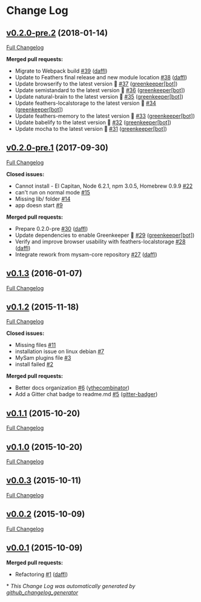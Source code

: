 # Change Log

## [v0.2.0-pre.2](https://github.com/mysamai/mysam/tree/v0.2.0-pre.2) (2018-01-14)
[Full Changelog](https://github.com/mysamai/mysam/compare/v0.2.0-pre.1...v0.2.0-pre.2)

**Merged pull requests:**

- Migrate to Webpack build [\#39](https://github.com/mysamai/mysam/pull/39) ([daffl](https://github.com/daffl))
- Update to Feathers final release and new module location [\#38](https://github.com/mysamai/mysam/pull/38) ([daffl](https://github.com/daffl))
- Update browserify to the latest version 🚀 [\#37](https://github.com/mysamai/mysam/pull/37) ([greenkeeper[bot]](https://github.com/apps/greenkeeper))
- Update semistandard to the latest version 🚀 [\#36](https://github.com/mysamai/mysam/pull/36) ([greenkeeper[bot]](https://github.com/apps/greenkeeper))
- Update natural-brain to the latest version 🚀 [\#35](https://github.com/mysamai/mysam/pull/35) ([greenkeeper[bot]](https://github.com/apps/greenkeeper))
- Update feathers-localstorage to the latest version 🚀 [\#34](https://github.com/mysamai/mysam/pull/34) ([greenkeeper[bot]](https://github.com/apps/greenkeeper))
- Update feathers-memory to the latest version 🚀 [\#33](https://github.com/mysamai/mysam/pull/33) ([greenkeeper[bot]](https://github.com/apps/greenkeeper))
- Update babelify to the latest version 🚀 [\#32](https://github.com/mysamai/mysam/pull/32) ([greenkeeper[bot]](https://github.com/apps/greenkeeper))
- Update mocha to the latest version 🚀 [\#31](https://github.com/mysamai/mysam/pull/31) ([greenkeeper[bot]](https://github.com/apps/greenkeeper))

## [v0.2.0-pre.1](https://github.com/mysamai/mysam/tree/v0.2.0-pre.1) (2017-09-30)
[Full Changelog](https://github.com/mysamai/mysam/compare/v0.1.3...v0.2.0-pre.1)

**Closed issues:**

- Cannot install - El Capitan, Node 6.2.1, npm 3.0.5, Homebrew 0.9.9 [\#22](https://github.com/mysamai/mysam/issues/22)
- can't run on normal mode  [\#15](https://github.com/mysamai/mysam/issues/15)
- Missing lib/ folder [\#14](https://github.com/mysamai/mysam/issues/14)
- app doesn start  [\#9](https://github.com/mysamai/mysam/issues/9)

**Merged pull requests:**

- Prepare 0.2.0-pre [\#30](https://github.com/mysamai/mysam/pull/30) ([daffl](https://github.com/daffl))
- Update dependencies to enable Greenkeeper 🌴 [\#29](https://github.com/mysamai/mysam/pull/29) ([greenkeeper[bot]](https://github.com/apps/greenkeeper))
- Verify and improve browser usability with feathers-localstorage [\#28](https://github.com/mysamai/mysam/pull/28) ([daffl](https://github.com/daffl))
- Integrate rework from mysam-core repository [\#27](https://github.com/mysamai/mysam/pull/27) ([daffl](https://github.com/daffl))

## [v0.1.3](https://github.com/mysamai/mysam/tree/v0.1.3) (2016-01-07)
[Full Changelog](https://github.com/mysamai/mysam/compare/v0.1.2...v0.1.3)

## [v0.1.2](https://github.com/mysamai/mysam/tree/v0.1.2) (2015-11-18)
[Full Changelog](https://github.com/mysamai/mysam/compare/v0.1.1...v0.1.2)

**Closed issues:**

- Missing files [\#11](https://github.com/mysamai/mysam/issues/11)
- installation issue on linux debian [\#7](https://github.com/mysamai/mysam/issues/7)
- MySam plugins file [\#3](https://github.com/mysamai/mysam/issues/3)
- install failed [\#2](https://github.com/mysamai/mysam/issues/2)

**Merged pull requests:**

- Better docs organization [\#6](https://github.com/mysamai/mysam/pull/6) ([ythecombinator](https://github.com/ythecombinator))
- Add a Gitter chat badge to readme.md [\#5](https://github.com/mysamai/mysam/pull/5) ([gitter-badger](https://github.com/gitter-badger))

## [v0.1.1](https://github.com/mysamai/mysam/tree/v0.1.1) (2015-10-20)
[Full Changelog](https://github.com/mysamai/mysam/compare/v0.1.0...v0.1.1)

## [v0.1.0](https://github.com/mysamai/mysam/tree/v0.1.0) (2015-10-20)
[Full Changelog](https://github.com/mysamai/mysam/compare/v0.0.3...v0.1.0)

## [v0.0.3](https://github.com/mysamai/mysam/tree/v0.0.3) (2015-10-11)
[Full Changelog](https://github.com/mysamai/mysam/compare/v0.0.2...v0.0.3)

## [v0.0.2](https://github.com/mysamai/mysam/tree/v0.0.2) (2015-10-09)
[Full Changelog](https://github.com/mysamai/mysam/compare/v0.0.1...v0.0.2)

## [v0.0.1](https://github.com/mysamai/mysam/tree/v0.0.1) (2015-10-09)
**Merged pull requests:**

- Refactoring [\#1](https://github.com/mysamai/mysam/pull/1) ([daffl](https://github.com/daffl))



\* *This Change Log was automatically generated by [github_changelog_generator](https://github.com/skywinder/Github-Changelog-Generator)*